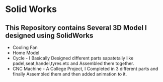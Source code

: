# Solid Works

<h2>This Repository contains Several 3D Model I designed using SolidWorks</h2>

<script src="https://embed.github.com/view/3d/skalnik/secret-bear-clip/master/stl/clip.stl"></script>

* Cooling Fan
* Home Model
* Cycle - I Basically Designed different parts sapatetally like padel,seat,handel,tyres.etc and Assembled them together.
* CNC Machine - A College Project, I Completed in 3 different parts and finally Assembled them and then added animation to it.
